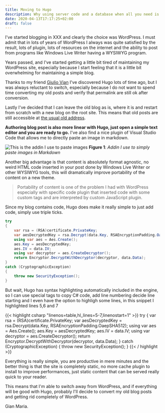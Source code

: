 ```yaml
---
title: Moving to Hugo
description: Why using server code and a database when all you need is a static code generator?
date: 2020-04-13T17:17:25+02:00
draft: false
---
```


I've started blogging in XXX and clearly the choice was WordPress. I must admit that in lots of years of WordPress I always was quite satisfied by the result, lots of plugin, lots of resources on the internet and the ability to post from programs like Windows Live Writer having a WYSIWYG program.

Years passed, and I've started getting a little bit tired of maintaining my WordPress site, especially because I start feeling that it is a little bit overwhelming for maintaining a simple blog.

Thanks to my friend [Giulio Vian](http://blog.casavian.eu/) I've discovered Hugo lots of time ago, but I was always reluctant to switch, especially because I do not want to spend time converting my old posts and verify that permalink are still ok after conversion.

Lastly I've decided that I can leave the old blog as is, where it is and restart from scratch with a new blog on the root site. This means that old posts are still accessible at [the usual old address](http://www.codewrecks.com/blog).

**Authoring blog post is also more linear with Hugo, just open a simple text editor and you are ready to go.** I've also find a nice plugin of Visual Studio Code that allows me to directly paste an image in markdown.

![This is the addin I use to paste images](../images/AddinPastImages.png)
**Figure 1**: *Addin I use to simply paste images in Markdown*

Another big advantage is that content is absolutely format agnostic, no weird HTML code inserted in your post done by Windows Live Writer or other WYSIWYG tools, this will dramatically improve portability of the content on a new theme.

> Portability of content is one of the problem I had with WordPress especially with specific code plugin that inserted code with some custom tags and are interpreted by custom JavaScript plugin.

Since my blog contains code, Hugo does make it really simple to just add code, simply use triple ticks.

```csharp
try
{
    var rsa = (RSA)certificate.PrivateKey;
    var aesDecryptedKey = rsa.Decrypt(data.Key, RSAEncryptionPadding.OaepSHA512);
    using var aes = Aes.Create();
    aes.Key = aesDecryptedKey;
    aes.IV = data.IV;
    using var decryptor = aes.CreateDecryptor();
    return Encryptor.DecryptWithDecryptor(decryptor, data.Data);
}
catch (CryptographicException)
{
    throw new SecurityException();
}
```

But wait, Hugo has syntax highlighting automatically included in the engine, so I can use special tags to copy C# code, add line numbering decide line starting and I even have the option to highligh some lines, in this snippet I highlighted lines 5,6 and 7

{{< highlight csharp "linenos=table,hl_lines=5-7,linenostart=1" >}}
try
{
    var rsa = (RSA)certificate.PrivateKey;
    var aesDecryptedKey = rsa.Decrypt(data.Key, RSAEncryptionPadding.OaepSHA512);
    using var aes = Aes.Create();
    aes.Key = aesDecryptedKey;
    aes.IV = data.IV;
    using var decryptor = aes.CreateDecryptor();
    return Encryptor.DecryptWithDecryptor(decryptor, data.Data);
}
catch (CryptographicException)
{
    throw new SecurityException();
}
{{< / highlight >}}

Everything is really simple, you are productive in mere minutes and the better thing is that the site is completely static, no more cache plugin to install to improve performances, just static content that can be served really quick to your reader.

This means that I'm able to switch away from WordPress, and if everything will be good with Hugo, probably I'll decide to convert my old blog posts and getting rid completely of WordPress.

Gian Maria.
